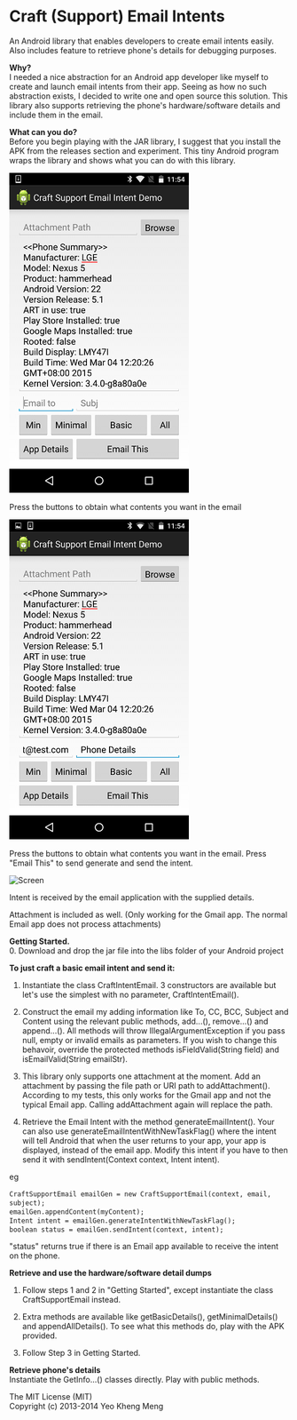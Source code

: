 Craft (Support) Email Intents
=============================

An Android library that enables developers to create email intents easily. Also includes feature to retrieve phone's details for debugging purposes.

<b>Why?</b><br>
I needed a nice abstraction for an Android app developer like myself to create and launch email intents from their app. Seeing as how no such abstraction exists, I decided to write one and open source this solution. This library also supports retrieving the phone's hardware/software details and include them in the email.

<b>What can you do?</b><br>
Before you begin playing with the JAR library, I suggest that you install the APK from the releases section and experiment. This tiny Android program wraps the library and shows what you can do with this library.

![Screen](/screenshots/details.png)

Press the buttons to obtain what contents you want in the email


![Screen](/screenshots/enter-email-details.png)

Press the buttons to obtain what contents you want in the email. Press "Email This" to send generate and send the intent.


![Screen](/screenshots/enter-application.png)

Intent is received by the email application with the supplied details.



Attachment is included as well. (Only working for the Gmail app. The normal Email app does not process attachments)


<b>Getting Started.</b><br>
0. Download and drop the jar file into the libs folder of your Android project<br>

<b>To just craft a basic email intent and send it:</b>

1. Instantiate the class CraftIntentEmail. 3 constructors are available but let's use the simplest with no parameter, CraftIntentEmail().<br>

2. Construct the email my adding information like To, CC, BCC, Subject and Content using the relevant public methods, add...(), remove...() and append...(). All methods will throw IllegalArgumentException if you pass null, empty or invalid emails as parameters. If you wish to change this behavoir, override the protected methods isFieldValid(String field) and isEmailValid(String emailStr).<br>

3. This library only supports one attachment at the moment. Add an attachment by passing the file path or URI path to addAttachment(). According to my tests, this only works for the Gmail app and not the typical Email app. Calling addAttachment again will replace the path.<br>

4. Retrieve the Email Intent with the method generateEmailIntent(). Your can also use generateEmailIntentWithNewTaskFlag() where the intent will tell Android that when the user returns to your app, your app is displayed, instead of the email app. Modify this intent if you have to then send it with sendIntent(Context context, Intent intent).<br>


eg
```
CraftSupportEmail emailGen = new CraftSupportEmail(context, email, subject);
emailGen.appendContent(myContent);
Intent intent = emailGen.generateIntentWithNewTaskFlag();
boolean status = emailGen.sendIntent(context, intent);
```
"status" returns true if there is an Email app available to receive the intent on the phone.

<b>Retrieve and use the hardware/software detail dumps</b><br>

1. Follow steps 1 and 2 in "Getting Started", except instantiate the class CraftSupportEmail instead.<br>

2. Extra methods are available like getBasicDetails(), getMinimalDetails() and appendAllDetails(). To see what this methods do, play with the APK provided.<br>

3. Follow Step 3 in Getting Started.<br>


<b>Retrieve phone's details</b><br>
Instantiate the GetInfo...() classes directly. Play with public methods.


The MIT License (MIT)<br>
Copyright (c) 2013-2014 Yeo Kheng Meng<br>
